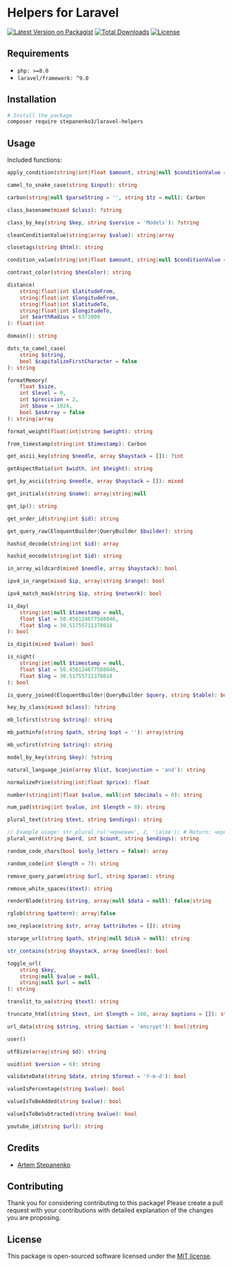 
# Helpers for Laravel

[![Latest Version on Packagist](https://img.shields.io/packagist/v/stepanenko3/laravel-helpers.svg?style=flat-square)](https://packagist.org/packages/stepanenko3/laravel-helpers)
[![Total Downloads](https://img.shields.io/packagist/dt/stepanenko3/laravel-helpers.svg?style=flat-square)](https://packagist.org/packages/stepanenko3/laravel-helpers)
[![License](https://poser.pugx.org/stepanenko3/laravel-helpers/license)](https://packagist.org/packages/stepanenko3/laravel-helpers)

## Requirements

- `php: >=8.0`
- `laravel/framework: ^9.0`

## Installation

```bash
# Install the package
composer require stepanenko3/laravel-helpers
```

## Usage

Included functions:

```php
apply_condition(string|int|float $amount, string|null $conditionValue = null): float

camel_to_snake_case(string $input): string

carbon(string|null $parseString = '', string $tz = null): Carbon

class_basename(mixed $class): ?string

class_by_key(string $key, string $service = 'Models'): ?string

cleanConditionValue(string|array $value): string|array

closetags(string $html): string

condition_value(string|int|float $amount, string|null $conditionValue = null): string|int|float

contrast_color(string $hexColor): string

distance(
    string|float|int $latitudeFrom, 
    string|float|int $longitudeFrom, 
    string|float|int $latitudeTo, 
    string|float|int $longitudeTo, 
    int $earthRadius = 6371000
): float|int

domain(): string

dots_to_camel_case(
    string $string, 
    bool $capitalizeFirstCharacter = false
): string

formatMemory(
    float $size, 
    int $level = 0, 
    int $precision = 2, 
    int $base = 1024, 
    bool $asArray = false
): string|array

format_weight(float|int|string $weight): string

from_timestamp(string|int $timestamp): Carbon

get_ascii_key(string $needle, array $haystack = []): ?int

getAspectRatio(int $width, int $height): string

get_by_ascii(string $needle, array $haystack = []): mixed

get_initials(string $name): array|string|null

get_ip(): string

get_order_id(string|int $id): string

get_query_raw(EloquentBuilder|QueryBuilder $builder): string

hashid_decode(string|int $id): array

hashid_encode(string|int $id): string

in_array_wildcard(mixed $needle, array $haystack): bool

ipv4_in_range(mixed $ip, array|string $range): bool

ipv4_match_mask(string $ip, string $network): bool

is_day(
    string|int|null $timestamp = null, 
    float $lat = 50.458124677588046, 
    float $lng = 30.51755711378018
): bool

is_digit(mixed $value): bool

is_night(
    string|int|null $timestamp = null, 
    float $lat = 50.458124677588046, 
    float $lng = 30.51755711378018
): bool

is_query_joined(EloquentBuilder|QueryBuilder $query, string $table): bool

key_by_class(mixed $class): ?string

mb_lcfirst(string $string): string

mb_pathinfo(string $path, string $opt = ''): array|string

mb_ucfirst(string $string): string

model_by_key(string $key): ?string

natural_language_join(array $list, $conjunction = 'and'): string

normalizePrice(string|int|float $price): float

number(string|int|float $value, null|int $decimals = 0): string

num_pad(string|int $value, int $length = 8): string

plural_text(string $text, string $endings): string

// Example usage: str_plural_ru('черновик', 2, '|а|ов'); # Return: черновика
plural_word(string $word, int $count, string $endings): string

random_code_chars(bool $only_letters = false): array

random_code(int $length = 7): string

remove_query_param(string $url, string $param): string

remove_white_spaces($text): string

renderBlade(string $string, array|null $data = null): false|string

rglob(string $pattern): array|false

seo_replace(string $str, array $attributes = []): string

storage_url(string $path, string|null $disk = null): string

str_contains(string $haystack, array $needles): bool

toggle_url(
    string $key, 
    string|null $value = null, 
    string|null $url = null
): string

translit_to_ua(string $text): string

truncate_html(string $text, int $length = 100, array $options = []): string

url_data(string $string, string $action = 'encrypt'): bool|string

user()

utf8ize(array|string $d): string

uuid(int $version = 6): string

validateDate(string $date, string $format = 'Y-m-d'): bool

valueIsPercentage(string $value): bool

valueIsToBeAdded(string $value): bool

valueIsToBeSubtracted(string $value): bool

youtube_id(string $url): string
```

## Credits

- [Artem Stepanenko](https://github.com/stepanenko3)

## Contributing

Thank you for considering contributing to this package! Please create a pull request with your contributions with detailed explanation of the changes you are proposing.

## License

This package is open-sourced software licensed under the [MIT license](LICENSE.md).
